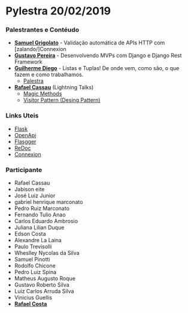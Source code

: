 # Pylestra 20/02/2019

### Palestrantes e Contéudo
- [**Samuel Grigolato**](https://github.com/samuelgrigolato) - Validação automática de APIs HTTP com [zalando/]Connexion
- [**Gustavo Pereira**](https://github.com/gstpreira) - Desenvolvendo MVPs com Django e Django Rest Framework
- [**Guilherme Diego**](https://github.com/guidiego) - Listas e Tuplas! De onde vem, como são, o que fazem e como trabalhamos.
  - [Palestra](https://docs.google.com/presentation/d/1qGQ5cKqxg9dc8EYeaPvA3KczV5Q3PJE6yipJu5OvEdg/edit?usp=sharing)
- [**Rafael Cassau**](https://github.com/rafaelcassau) (Lightning Talks)
  - [Magic Methods](https://github.com/rafaelcassau/talks/tree/master/overload_operators)
  - [Visitor Pattern (Desing Pattern)](https://github.com/rafaelcassau/design-patterns/blob/master/behavioral/visitor/refactoring-guru.py)

### Links Uteis
- [Flask](http://flask.pocoo.org/)
- [OpenApi](https://www.openapis.org/)
- [Flasgger](https://github.com/rochacbruno/flasgger)
- [ReDoc](https://github.com/Rebilly/ReDoc)
- [Connexion](https://github.com/zalando/connexion)

### Participante
- Rafael Cassau
- Jabison eite
- José Luiz Junior
- gabriel henrique marconato
- Pedro Ruiz Marconato
- Fernando Tulio Anao
- Carlos Eduardo Ambrosio
- Juliana Lilian Duque
- Edson Costa
- Alexandre La Laina
- Paulo Trevisolli
- Wheslley Nycolas da Silva
- Samuel Pinotti
- Rodolfo Chicone
- Pedro Luiz Spina
- Matheus Augusto Roque
- Gustavo Roberto Silva
- Luiz Carlos Arruda Silva
- Vinicius Guellis
- [**Rafael Costa**](https://github.com/rafaelsevla)
